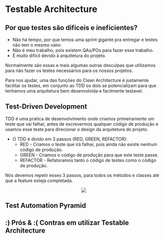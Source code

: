 # Testable Architecture

## Por que testes são dificeis e ineficientes?

  - Não há tempo, por que temos uma sprint gigante pra entregar e testes não tem o mesmo valor.
  - Não é meu trabalho, pois existem QAs/POs para fazer esse trabalho.
  - É muito difícil devido à arquitetura do projeto.

Normalmente são essas e mais algumas outras desculpas que utilizamos para não fazer os testes necessários para os nossos projetos.

Para nos ajudar, uma das funções do Clean Architecture é justamente facilitar os testes, em conjunto ao TDD os dois se potencializam para que tenhamos uma arquitetura bem desenvolvida e facilmente testavel.

## Test-Driven Development

TDD é uma pratica de desenvolvimento onde criamos primeiramente um teste que vai falhar, antes de escrevermos qualquer código de produção e usamos esse teste para direcionar o design da arquitetura do projeto.

  - O TDD é divido em 3 passos (RED, GREEN, REFACTOR):
    - RED - Criamos o teste que irá falhar, pois ainda não existe nenhum código de produção.
    - GREEN - Criamos o código de produção para que este teste passe.
    - REFACTOR - Refatoramos tanto o código de testes como o código de produção.

Nós devemos repetir esses 3 passos, para todos os métodos e classes até que a feature esteja completada.

<p align="center">
  <img src="https://github.com/matsennin/domain-driven-design/blob/master/images/Test_Driven_Development.png" />
</p>

## Test Automation Pyramid

## :) Prós & :( Contras em utilizar Testable Architecture

